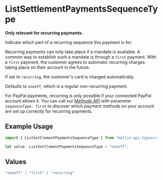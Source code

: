 # ListSettlementPaymentsSequenceType

**Only relevant for recurring payments.**

Indicate which part of a recurring sequence this payment is for.

Recurring payments can only take place if a mandate is available. A common way to establish such a mandate is
through a `first` payment. With a `first` payment, the customer agrees to automatic recurring charges taking place
on their account in the future.

If set to `recurring`, the customer's card is charged automatically.

Defaults to `oneoff`, which is a regular non-recurring payment.

For PayPal payments, recurring is only possible if your connected PayPal account allows it. You can call our
[Methods API](list-methods) with parameter `sequenceType: first` to discover which payment methods on your account
are set up correctly for recurring payments.

## Example Usage

```typescript
import { ListSettlementPaymentsSequenceType } from "mollie-api-typescript/models/operations";

let value: ListSettlementPaymentsSequenceType = "oneoff";
```

## Values

```typescript
"oneoff" | "first" | "recurring"
```